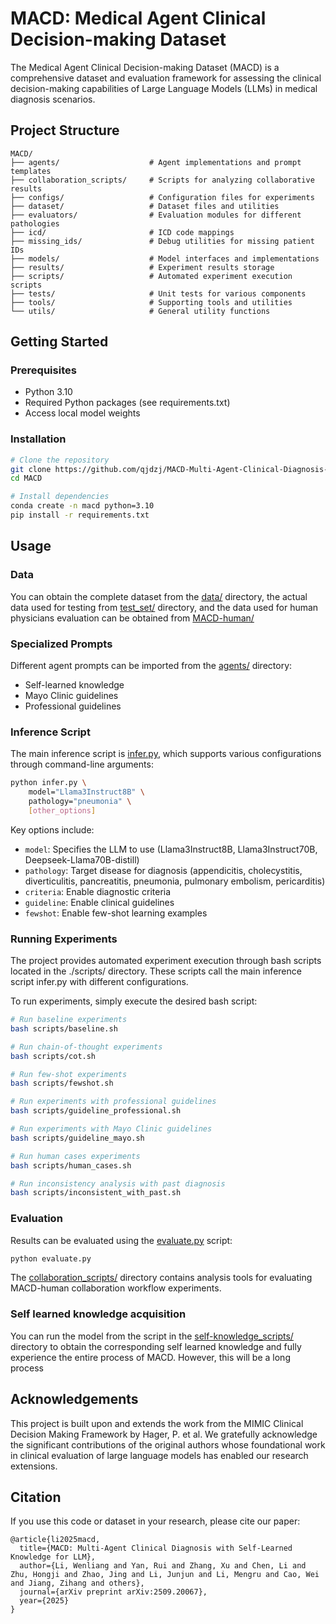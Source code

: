 # MACD: Medical Agent Clinical Decision-making Dataset

The Medical Agent Clinical Decision-making Dataset (MACD) is a comprehensive dataset and evaluation framework for assessing the clinical decision-making capabilities of Large Language Models (LLMs) in medical diagnosis scenarios.

## Project Structure

```
MACD/
├── agents/                    # Agent implementations and prompt templates
├── collaboration_scripts/     # Scripts for analyzing collaborative results
├── configs/                   # Configuration files for experiments
├── dataset/                   # Dataset files and utilities
├── evaluators/                # Evaluation modules for different pathologies
├── icd/                       # ICD code mappings
├── missing_ids/               # Debug utilities for missing patient IDs
├── models/                    # Model interfaces and implementations
├── results/                   # Experiment results storage
├── scripts/                   # Automated experiment execution scripts
├── tests/                     # Unit tests for various components
├── tools/                     # Supporting tools and utilities
└── utils/                     # General utility functions
```

## Getting Started

### Prerequisites

- Python 3.10
- Required Python packages (see requirements.txt)
- Access local model weights

### Installation

```bash
# Clone the repository
git clone https://github.com/qjdzj/MACD-Multi-Agent-Clinical-Diagnosis-with-Self-Learned-Knowledge-for-LLM.git
cd MACD

# Install dependencies
conda create -n macd python=3.10
pip install -r requirements.txt
```

## Usage

### Data

You can obtain the complete dataset from the [data/](./MACD-data/) directory, the actual data used for testing from [test_set/](./MACD-data/test_set/) directory, and the data used for human physicians evaluation can be obtained from [MACD-human/](./MACD-data/MACD-human/)


### Specialized Prompts

Different agent prompts can be imported from the [agents/](./agents/) directory:
- Self-learned knowledge
- Mayo Clinic guidelines
- Professional guidelines

### Inference Script

The main inference script is [infer.py](./infer.py), which supports various configurations through command-line arguments:

```bash
python infer.py \
    model="Llama3Instruct8B" \
    pathology="pneumonia" \
    [other_options]
```

Key options include:
- `model`: Specifies the LLM to use (Llama3Instruct8B, Llama3Instruct70B, Deepseek-Llama70B-distill)
- `pathology`: Target disease for diagnosis (appendicitis, cholecystitis, diverticulitis, pancreatitis, pneumonia, pulmonary embolism, pericarditis)
- `criteria`: Enable diagnostic criteria
- `guideline`: Enable clinical guidelines
- `fewshot`: Enable few-shot learning examples

### Running Experiments

The project provides automated experiment execution through bash scripts located in the ./scripts/ directory. These scripts call the main inference script infer.py with different configurations.

To run experiments, simply execute the desired bash script:

```bash
# Run baseline experiments
bash scripts/baseline.sh

# Run chain-of-thought experiments
bash scripts/cot.sh

# Run few-shot experiments
bash scripts/fewshot.sh

# Run experiments with professional guidelines
bash scripts/guideline_professional.sh

# Run experiments with Mayo Clinic guidelines
bash scripts/guideline_mayo.sh

# Run human cases experiments
bash scripts/human_cases.sh

# Run inconsistency analysis with past diagnosis
bash scripts/inconsistent_with_past.sh
```


### Evaluation

Results can be evaluated using the [evaluate.py](./evaluate.py) script:

```bash
python evaluate.py
```

The [collaboration_scripts/](./collaboration_scripts/) directory contains analysis tools for evaluating MACD-human collaboration workflow experiments.

### Self learned knowledge acquisition

You can run the model from the script in the [self-knowledge_scripts/](./self-knowledge_scripts/) directory to obtain the corresponding self learned knowledge and fully experience the entire process of MACD. However, this will be a long process

## Acknowledgements

This project is built upon and extends the work from the MIMIC Clinical Decision Making Framework by Hager, P. et al. We gratefully acknowledge the significant contributions of the original authors whose foundational work in clinical evaluation of large language models has enabled our research extensions.

## Citation

If you use this code or dataset in your research, please cite our paper:

```
@article{li2025macd,
  title={MACD: Multi-Agent Clinical Diagnosis with Self-Learned Knowledge for LLM},
  author={Li, Wenliang and Yan, Rui and Zhang, Xu and Chen, Li and Zhu, Hongji and Zhao, Jing and Li, Junjun and Li, Mengru and Cao, Wei and Jiang, Zihang and others},
  journal={arXiv preprint arXiv:2509.20067},
  year={2025}
}
```